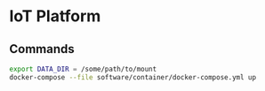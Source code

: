 # IoT Platform

## Commands

```sh
export DATA_DIR = /some/path/to/mount
docker-compose --file software/container/docker-compose.yml up
```
